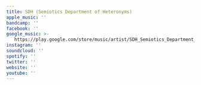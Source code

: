 ```yaml
---
title: SDH (Semiotics Department of Heteronyms)
apple_music: ''
bandcamp: ''
facebook: ''
google_music: >-
   https://play.google.com/store/music/artist/SDH_Semiotics_Department_of_Heteronyms?id=A2puznu4ssyipt45mj7j6xo3hom
instagram: ''
soundcloud: ''
spotify: ''
twitter: ''
website: ''
youtube: ''
---
```

